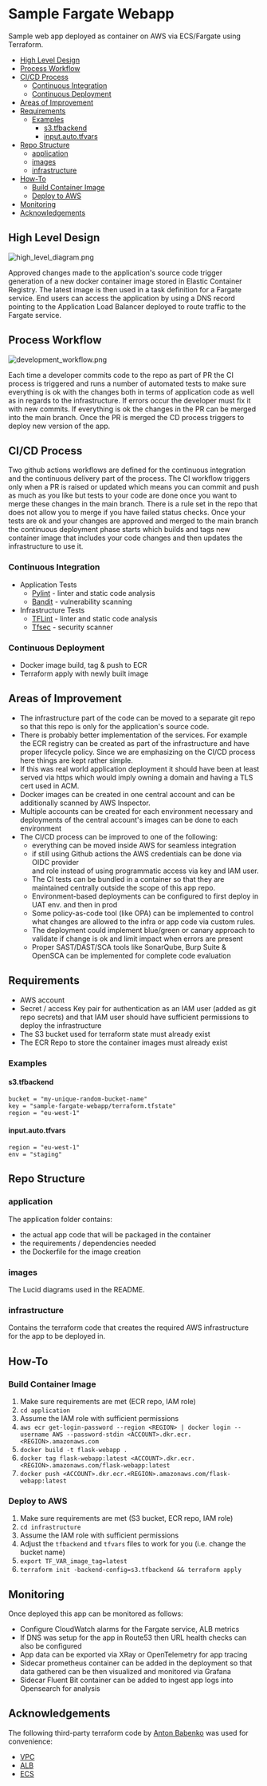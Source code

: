 # Sample Fargate Webapp

Sample web app deployed as container on AWS via ECS/Fargate using Terraform.

* [High Level Design](#hld)
* [Process Workflow](#pw)
* [CI/CD Process](#cicd)
  * [Continuous Integration](#ci)
  * [Continuous Deployment](#cd)
* [Areas of Improvement](#aoi)
* [Requirements](#req)
  * [Examples](#examples)
    * [s3.tfbackend](#tfbackend)
    * [input.auto.tfvars](#tfvars)
* [Repo Structure](#repostruct)
  * [application](#repoapp)
  * [images](#repoimages)
  * [infrastructure](#repoinfra)
* [How-To](#howto)
  * [Build Container Image](#howtobuild)
  * [Deploy to AWS](#howtodeploy)
* [Monitoring](#monitoring)
* [Acknowledgements](#ack)

## High Level Design <a name="hld"></a>

![high_level_diagram.png](images/high_level_diagram.png)

Approved changes made to the application's source code trigger generation of a new
docker container image stored in Elastic Container Registry.
The latest image is then used in a task definition for a Fargate service.
End users can access the application by using a DNS record pointing to the
Application Load Balancer deployed to route traffic to the Fargate service.

## Process Workflow <a name="pw"></a>

![development_workflow.png](images/development_workflow.png)

Each time a developer commits code to the repo as part of PR the CI process is 
triggered and runs a number of automated tests to make sure everything is ok 
with the changes both in terms of application code as well as in regards to the
infrastructure.
If errors occur the developer must fix it with new commits.
If everything is ok the changes in the PR can be merged into the main branch.
Once the PR is merged the CD process triggers to deploy new version of the app.

## CI/CD Process <a name="cicd"></a>

Two github actions workflows are defined for the continuous integration and 
the continuous delivery part  of the process. The CI workflow triggers only
when a PR is raised or updated which means you can commit and push as much as
you like but tests to your code are done once you want to merge these changes
in the main branch. There is a rule set in the repo that does not allow you to
merge if you have failed status checks.
Once your tests are ok and your changes are approved and merged to the main branch
the continuous deployment phase starts which builds and tags new container image
that includes your code changes and then updates the infrastructure to use it.

### Continuous Integration <a name="ci"></a>

* Application Tests
  * [Pylint](https://www.pylint.org/) - linter and static code analysis
  * [Bandit](https://github.com/PyCQA/bandit) - vulnerability scanning
* Infrastructure Tests
  * [TFLint](https://github.com/terraform-linters/tflint) - linter and static code analysis
  * [Tfsec](https://github.com/aquasecurity/tfsec) - security scanner

### Continuous Deployment <a name="cd"></a>

* Docker image build, tag & push to ECR
* Terraform apply with newly built image

## Areas of Improvement <a name="aoi"></a>

* The infrastructure part of the code can be moved to a separate git repo so that
this repo is only for the application's source code. 
* There is probably better implementation of the services. For example the ECR 
registry can be created as part of the infrastructure and have proper lifecycle 
policy. Since we are emphasizing on the CI/CD process here things are kept rather simple.
* If this was real world application deployment it should have been at least served
via https which would imply owning a domain and having a TLS cert used in ACM.
* Docker images can be created in one central account and can be additionally scanned
by AWS Inspector.
* Multiple accounts can be created for each environment necessary and deployments of 
the central account's images can be done to each environment
* The CI/CD process can be improved to one of the following:
  * everything can be moved inside AWS for seamless integration
  * if still using Github actions the AWS credentials can be done via OIDC provider  
  and role instead of using programmatic access via key and IAM user.
  * The CI tests can be bundled in a container so that they are maintained centrally
  outside the scope of this app repo.
  * Environment-based deployments can be configured to first deploy in UAT env.
  and then in prod
  * Some policy-as-code tool (like OPA) can be implemented to control what changes 
  are allowed to the infra or app code via custom rules.
  * The deployment could implement blue/green or canary approach to validate if change
  is ok and limit impact when errors are present
  * Proper SAST/DAST/SCA tools like SonarQube, Burp Suite & OpenSCA can be implemented
  for complete code evaluation

## Requirements <a name="req"></a>

* AWS account
* Secret / access Key pair for authentication as an IAM user (added as git repo secrets)
and that IAM user should have sufficient permissions to deploy the infrastructure
* The S3 bucket used for terraform state must already exist
* The ECR Repo to store the container images must already exist

### Examples <a name="examples"></a>

#### s3.tfbackend <a name="tfbackend"></a>

```hcl
bucket = "my-unique-random-bucket-name"
key = "sample-fargate-webapp/terraform.tfstate"
region = "eu-west-1"
```

#### input.auto.tfvars <a name="tfvars"></a>

```hcl
region = "eu-west-1"
env = "staging"
```

## Repo Structure <a name="repostruct"></a>

### application <a name="repoapp"></a>

The application folder contains:

* the actual app code that will be packaged in the container
* the requirements / dependencies needed
* the Dockerfile for the image creation

### images <a name="repoimages"></a>

The Lucid diagrams used in the README.

### infrastructure <a name="repoinfra"></a>

Contains the terraform code that creates the required AWS infrastructure 
for the app to be deployed in.

## How-To <a name="howto"></a>

### Build Container Image <a name="howtobuild"></a>

1. Make sure requirements are met (ECR repo, IAM role)
2. `cd application`
3. Assume the IAM role with sufficient permissions
4. `aws ecr get-login-password --region <REGION> | docker login --username AWS --password-stdin <ACCOUNT>.dkr.ecr.<REGION>.amazonaws.com`
5. `docker build -t flask-webapp .`
6. `docker tag flask-webapp:latest <ACCOUNT>.dkr.ecr.<REGION>.amazonaws.com/flask-webapp:latest`
7. `docker push <ACCOUNT>.dkr.ecr.<REGION>.amazonaws.com/flask-webapp:latest`

### Deploy to AWS <a name="howtodeploy"></a>

1. Make sure requirements are met (S3 bucket, ECR repo, IAM role)
2. `cd infrastructure`
3. Assume the IAM role with sufficient permissions
4. Adjust the `tfbackend` and `tfvars` files to work for you (i.e. change the bucket name)
5. `export TF_VAR_image_tag=latest`
6. `terraform init -backend-config=s3.tfbackend && terraform apply`

## Monitoring <a name="monitoring"></a>

Once deployed this app can be monitored as follows:

* Configure CloudWatch alarms for the Fargate service, ALB metrics
* If DNS was setup for the app in Route53 then URL health checks can 
also be configured
* App data can be exported via XRay or OpenTelemetry for app tracing
* Sidecar prometheus container can be added in the deployment so that
data gathered can be then visualized and monitored via Grafana
* Sidecar Fluent Bit container can be added to ingest app logs into
Opensearch for analysis

## Acknowledgements <a name="ack"></a>

The following third-party terraform code by [Anton Babenko](https://www.antonbabenko.com/)
was used for convenience:

* [VPC](https://registry.terraform.io/modules/terraform-aws-modules/vpc/aws/latest)
* [ALB](https://registry.terraform.io/modules/terraform-aws-modules/alb/aws/latest)
* [ECS](https://registry.terraform.io/modules/terraform-aws-modules/ecs/aws/latest)
